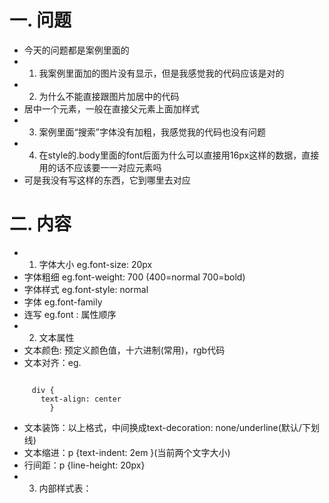 # 一. 问题
-   今天的问题都是案例里面的
- 1. 我案例里面加的图片没有显示，但是我感觉我的代码应该是对的
- 2. 为什么不能直接跟图片加居中的代码
- 居中一个元素，一般在直接父元素上面加样式
- 3. 案例里面“搜索”字体没有加粗，我感觉我的代码也没有问题
- 4. 在style的.body里面的font后面为什么可以直接用16px这样的数据，直接用的话不应该要一一对应元素吗
-    可是我没有写这样的东西，它到哪里去对应
# 二. 内容
- 1. 字体大小  eg.font-size: 20px
-    字体粗细  eg.font-weight: 700   (400=normal  700=bold)
-    字体样式  eg.font-style: normal
-    字体     eg.font-family
-    连写     eg.font : 属性顺序
- 2. 文本属性
- 文本颜色: 预定义颜色值，十六进制(常用)，rgb代码
- 文本对齐：eg.

```

     div {
       text-align: center
         }
```

- 文本装饰：以上格式，中间换成text-decoration: none/underline(默认/下划线)
- 文本缩进：p {text-indent: 2em }(当前两个文字大小)
- 行间距：p {line-height: 20px}
- 3. 内部样式表：<style>标签里面    (结构样式分离，控制一个页面)
- 4. 行内样式表：在<body>里面直接选出要修饰的段落
-         eg.<p style="color: red; font-size: 20px>xxxxxxxx</p>    （部分结构样式分离，控制一个标签）
- 5. 外部样式表：建立后缀名css文件，再把css文件引入html页面中   （结构样式完全分离，控制多个页面）
-  语法<link rel="stylesheet" href="文件名“>   
-  6.command➕/等于注释，不生效     
